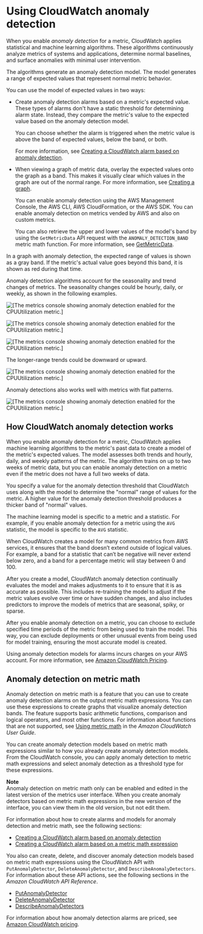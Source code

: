 # Using CloudWatch anomaly detection<a name="CloudWatch_Anomaly_Detection"></a>

When you enable *anomaly detection* for a metric, CloudWatch applies statistical and machine learning algorithms\. These algorithms continuously analyze metrics of systems and applications, determine normal baselines, and surface anomalies with minimal user intervention\.

The algorithms generate an anomaly detection model\. The model generates a range of expected values that represent normal metric behavior\.

You can use the model of expected values in two ways:
+ Create anomaly detection alarms based on a metric's expected value\. These types of alarms don't have a static threshold for determining alarm state\. Instead, they compare the metric's value to the expected value based on the anomaly detection model\. 

  You can choose whether the alarm is triggered when the metric value is above the band of expected values, below the band, or both\.

  For more information, see [Creating a CloudWatch alarm based on anomaly detection](Create_Anomaly_Detection_Alarm.md)\.
+ When viewing a graph of metric data, overlay the expected values onto the graph as a band\. This makes it visually clear which values in the graph are out of the normal range\. For more information, see [Creating a graph](graph_a_metric.md#create-metric-graph)\.

  You can enable anomaly detection using the AWS Management Console, the AWS CLI, AWS CloudFormation, or the AWS SDK\. You can enable anomaly detection on metrics vended by AWS and also on custom metrics\.

  You can also retrieve the upper and lower values of the model's band by using the `GetMetricData` API request with the `ANOMALY_DETECTION_BAND` metric math function\. For more information, see [GetMetricData](https://docs.aws.amazon.com/AmazonCloudWatch/latest/APIReference/API_GetMetricData.html)\.

In a graph with anomaly detection, the expected range of values is shown as a gray band\. If the metric's actual value goes beyond this band, it is shown as red during that time\.

Anomaly detection algorithms account for the seasonality and trend changes of metrics\. The seasonality changes could be hourly, daily, or weekly, as shown in the following examples\.

![\[The metrics console showing anomaly detection enabled for the CPUUtilization metric.\]](http://docs.aws.amazon.com/AmazonCloudWatch/latest/monitoring/images/Anomaly_Detection_Graph2.PNG)

![\[The metrics console showing anomaly detection enabled for the CPUUtilization metric.\]](http://docs.aws.amazon.com/AmazonCloudWatch/latest/monitoring/images/Anomaly_Detection_Graph5.png)

![\[The metrics console showing anomaly detection enabled for the CPUUtilization metric.\]](http://docs.aws.amazon.com/AmazonCloudWatch/latest/monitoring/images/Anomaly_Detection_Graph6.png)

The longer\-range trends could be downward or upward\.

![\[The metrics console showing anomaly detection enabled for the CPUUtilization metric.\]](http://docs.aws.amazon.com/AmazonCloudWatch/latest/monitoring/images/Anomaly_Detection_Graph3.PNG)

Anomaly detections also works well with metrics with flat patterns\.

![\[The metrics console showing anomaly detection enabled for the CPUUtilization metric.\]](http://docs.aws.amazon.com/AmazonCloudWatch/latest/monitoring/images/Anomaly_Detection_Graph7.png)

## How CloudWatch anomaly detection works<a name="CloudWatch_Anomaly_Detection_Algorithm"></a>

When you enable anomaly detection for a metric, CloudWatch applies machine learning algorithms to the metric's past data to create a model of the metric's expected values\. The model assesses both trends and hourly, daily, and weekly patterns of the metric\. The algorithm trains on up to two weeks of metric data, but you can enable anomaly detection on a metric even if the metric does not have a full two weeks of data\.

You specify a value for the anomaly detection threshold that CloudWatch uses along with the model to determine the "normal" range of values for the metric\. A higher value for the anomaly detection threshold produces a thicker band of "normal" values\.

The machine learning model is specific to a metric and a statistic\. For example, if you enable anomaly detection for a metric using the `AVG` statistic, the model is specific to the `AVG` statistic\.

When CloudWatch creates a model for many common metrics from AWS services, it ensures that the band doesn’t extend outside of logical values\. For example, a band for a statistic that can’t be negative will never extend below zero, and a band for a percentage metric will stay between 0 and 100\.

After you create a model, CloudWatch anomaly detection continually evaluates the model and makes adjustments to it to ensure that it is as accurate as possible\. This includes re\-training the model to adjust if the metric values evolve over time or have sudden changes, and also includes predictors to improve the models of metrics that are seasonal, spiky, or sparse\.

After you enable anomaly detection on a metric, you can choose to exclude specified time periods of the metric from being used to train the model\. This way, you can exclude deployments or other unusual events from being used for model training, ensuring the most accurate model is created\.

Using anomaly detection models for alarms incurs charges on your AWS account\. For more information, see [Amazon CloudWatch Pricing](http://aws.amazon.com/cloudwatch/pricing)\.

## Anomaly detection on metric math<a name="anomaly_detection_on_metric_math"></a>

Anomaly detection on metric math is a feature that you can use to create anomaly detection alarms on the output metric math expressions\. You can use these expressions to create graphs that visualize anomaly detection bands\. The feature supports basic arithmetic functions, comparison and logical operators, and most other functions\. For information about functions that are not supported, see [Using metric math](https://docs.aws.amazon.com/AmazonCloudWatch/latest/monitoring/using-metric-math.html#using-anomaly-detection-on-metric-math) in the *Amazon CloudWatch User Guide*\.

You can create anomaly detection models based on metric math expressions similar to how you already create anomaly detection models\. From the CloudWatch console, you can apply anomaly detection to metric math expressions and select anomaly detection as a threshold type for these expressions\.

**Note**  
Anomaly detection on metric math only can be enabled and edited in the latest version of the metrics user interface\. When you create anomaly detectors based on metric math expressions in the new version of the interface, you can view them in the old version, but not edit them\. 

For information about how to create alarms and models for anomaly detection and metric math, see the following sections:
+ [Creating a CloudWatch alarm based on anomaly detection](https://docs.aws.amazon.com/AmazonCloudWatch/latest/monitoring/Create_Anomaly_Detection_Alarm.html)
+ [Creating a CloudWatch alarm based on a metric math expression](https://docs.aws.amazon.com/AmazonCloudWatch/latest/monitoring/Create-alarm-on-metric-math-expression.html)

You also can create, delete, and discover anomaly detection models based on metric math expressions using the CloudWatch API with `PutAnomalyDetector`, `DeleteAnomalyDetector`, and `DescribeAnomalyDetectors`\. For information about these API actions, see the following sections in the *Amazon CloudWatch API Reference*\.
+ [PutAnomalyDetector](https://docs.aws.amazon.com/AmazonCloudWatch/latest/APIReference/API_PutAnomalyDetector.html)
+ [DeleteAnomalyDetector](https://docs.aws.amazon.com/AmazonCloudWatch/latest/APIReference/API_DeleteAnomalyDetector.html)
+ [DescribeAnomalyDetectors](https://docs.aws.amazon.com/AmazonCloudWatch/latest/APIReference/API_DescribeAnomalyDetectors.html)

For information about how anomaly detection alarms are priced, see [Amazon CloudWatch pricing](http://aws.amazon.com/cloudwatch/pricing)\.